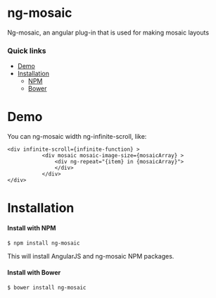# ng-mosaic
Ng-mosaic, an angular plug-in that is used for making mosaic layouts

### Quick links
- [Demo](#demo)
- [Installation](#installation)
    - [NPM](#install-with-npm)
    - [Bower](#install-with-bower)
    
# Demo

 You can ng-mosaic width ng-infinite-scroll, like:
 
 ```
 <div infinite-scroll={infinite-function} >
            <div mosaic mosaic-image-size={mosaicArray} >
                <div ng-repeat="{item} in {mosaicArray}">
                </div>
            </div>
 </div>
 ```

# Installation
#### Install with NPM

```sh
$ npm install ng-mosaic
```

This will install AngularJS and ng-mosaic NPM packages.

#### Install with Bower
```sh
$ bower install ng-mosaic
```
